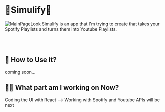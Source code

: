 # 🎵Simulify🎵
![MainPageLook](https://github.com/ismailooli/simulify/assets/121472304/3bb221c2-bd26-44c0-bcbc-f449ed7867fc)
  Simulify is an app that I'm trying to create that takes your
  Spotify Playlists and turns them into Youtube Playlists.

<br>
<br>

## 📱 How to Use it?
  coming soon...

## 👨‍💻 What part am I working on Now?
  Coding the UI with React --> Working with Spotify and Youtube APIs will be next
